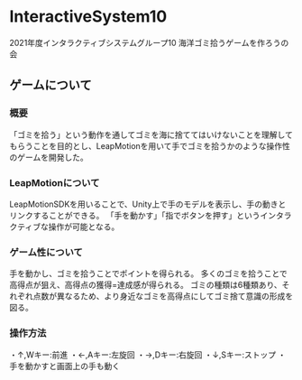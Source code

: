 # InteractiveSystem10
2021年度インタラクティブシステムグループ10 海洋ゴミ拾うゲームを作ろうの会
## ゲームについて
### 概要
「ゴミを拾う」という動作を通してゴミを海に捨ててはいけないことを理解してもらうことを目的とし、LeapMotionを用いて手でゴミを拾うかのような操作性のゲームを開発した。
### LeapMotionについて
LeapMotionSDKを用いることで、Unity上で手のモデルを表示し、手の動きとリンクすることができる。
「手を動かす」「指でボタンを押す」というインタラクティブな操作が可能となる。
### ゲーム性について
手を動かし、ゴミを拾うことでポイントを得られる。
多くのゴミを拾うことで高得点が狙え、高得点の獲得=達成感が得られる。
ゴミの種類は6種類あり、それぞれ点数が異なるため、より身近なゴミを高得点にしてゴミ捨て意識の形成を図る。
### 操作方法
・↑,Wキー:前進
・←,Aキー:左旋回
・→,Dキー:右旋回
・↓,Sキー:ストップ
・手を動かすと画面上の手も動く
